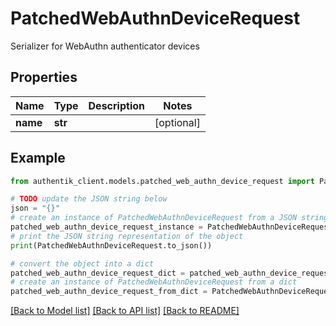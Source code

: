 # PatchedWebAuthnDeviceRequest

Serializer for WebAuthn authenticator devices

## Properties

Name | Type | Description | Notes
------------ | ------------- | ------------- | -------------
**name** | **str** |  | [optional] 

## Example

```python
from authentik_client.models.patched_web_authn_device_request import PatchedWebAuthnDeviceRequest

# TODO update the JSON string below
json = "{}"
# create an instance of PatchedWebAuthnDeviceRequest from a JSON string
patched_web_authn_device_request_instance = PatchedWebAuthnDeviceRequest.from_json(json)
# print the JSON string representation of the object
print(PatchedWebAuthnDeviceRequest.to_json())

# convert the object into a dict
patched_web_authn_device_request_dict = patched_web_authn_device_request_instance.to_dict()
# create an instance of PatchedWebAuthnDeviceRequest from a dict
patched_web_authn_device_request_from_dict = PatchedWebAuthnDeviceRequest.from_dict(patched_web_authn_device_request_dict)
```
[[Back to Model list]](../README.md#documentation-for-models) [[Back to API list]](../README.md#documentation-for-api-endpoints) [[Back to README]](../README.md)


